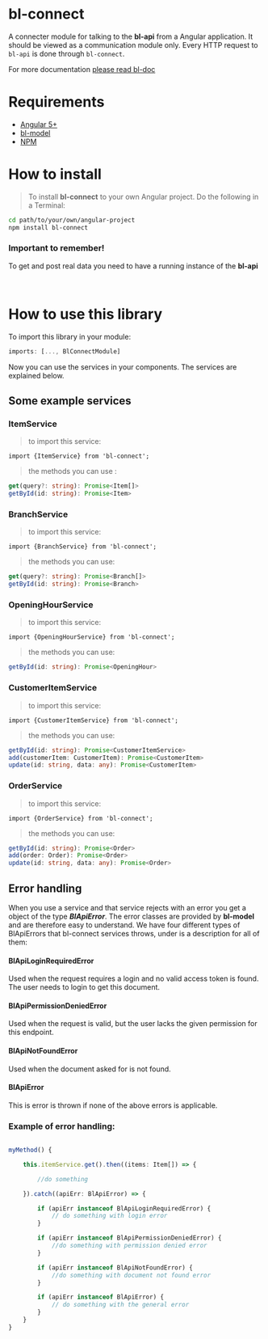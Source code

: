 # bl-connect

A connecter module for talking to the **bl-api** from a Angular application. It
should be viewed as a communication module only. Every HTTP request to `bl-api`
is done through `bl-connect`.

For more documentation [please read bl-doc](https://github.com/boklisten/bl-doc/blob/master/README.md)

# Requirements

-   [Angular 5+](https://angular.io)
-   [bl-model](https://github.com/boklisten/bl-model)
-   [NPM](https://npmjs.org)

# How to install

> To install **bl-connect** to your own Angular project. Do the following in a Terminal:

```bash
cd path/to/your/own/angular-project
npm install bl-connect
```

### Important to remember!

To get and post real data you need to have a running instance of the **bl-api**

<br>

# How to use this library

To import this library in your module:

```typescript
imports: [..., BlConnectModule]
```

Now you can use the services in your components. The services are explained below.

## Some example services

### ItemService

> to import this service:

    import {ItemService} from 'bl-connect';

> the methods you can use :

```typescript
get(query?: string): Promise<Item[]>
getById(id: string): Promise<Item>
```

### BranchService

> to import this service:

    import {BranchService} from 'bl-connect';

> the methods you can use:

```typescript
get(query?: string): Promise<Branch[]>
getById(id: string): Promise<Branch>
```

### OpeningHourService

> to import this service:

    import {OpeningHourService} from 'bl-connect';

> the methods you can use:

```typescript
getById(id: string): Promise<OpeningHour>
```

### CustomerItemService

> to import this service:

    import {CustomerItemService} from 'bl-connect';

> the methods you can use:

```typescript
getById(id: string): Promise<CustomerItemService>
add(customerItem: CustomerItem): Promise<CustomerItem>
update(id: string, data: any): Promise<CustomerItem>
```

### OrderService

> to import this service:

    import {OrderService} from 'bl-connect';

> the methods you can use:

```typescript
getById(id: string): Promise<Order>
add(order: Order): Promise<Order>
update(id: string, data: any): Promise<Order>
```

## Error handling

When you use a service and that service rejects with an error you get a object of the type **_BlApiError_**.
The error classes are provided by **bl-model** and are therefore easy to understand.
We have four different types of BlApiErrors that bl-connect services throws, under is a description for all of them:

#### BlApiLoginRequiredError

Used when the request requires a login and no valid access token is found. The user needs to login to get this document.

#### BlApiPermissionDeniedError

Used when the request is valid, but the user lacks the given permission for this endpoint.

#### BlApiNotFoundError

Used when the document asked for is not found.

#### BlApiError

This is error is thrown if none of the above errors is applicable.

### Example of error handling:

```typescript

myMethod() {

	this.itemService.get().then((items: Item[]) => {

		//do something

	}).catch((apiErr: BlApiError) => {

		if (apiErr instanceof BlApiLoginRequiredError) {
			// do something with login error
		}

		if (apiErr instanceof BlApiPermissionDeniedError) {
			//do something with permission denied error
		}

		if (apiErr instanceof BlApiNotFoundError) {
			//do something with document not found error
		}

		if (apiErr instanceof BlApiError) {
			// do something with the general error
		}
	}
}
```
